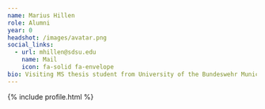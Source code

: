 ```yaml
---
name: Marius Hillen
role: Alumni
year: 0
headshot: /images/avatar.png
social_links:
  - url: mhillen@sdsu.edu
    name: Mail
    icon: fa-solid fa-envelope
bio: Visiting MS thesis student from University of the Bundeswehr Munich.<br>"Preprocessing Images for Gesture Recognition in MediaPipe," 2023
---
```


{% include profile.html %}